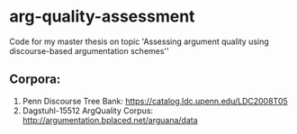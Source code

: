 # arg-quality-assessment
Code for my master thesis on topic 'Assessing argument quality using discourse-based argumentation schemes''


## Corpora: 
1. Penn Discourse Tree Bank: https://catalog.ldc.upenn.edu/LDC2008T05
2. Dagstuhl-15512 ArgQuality Corpus: http://argumentation.bplaced.net/arguana/data
